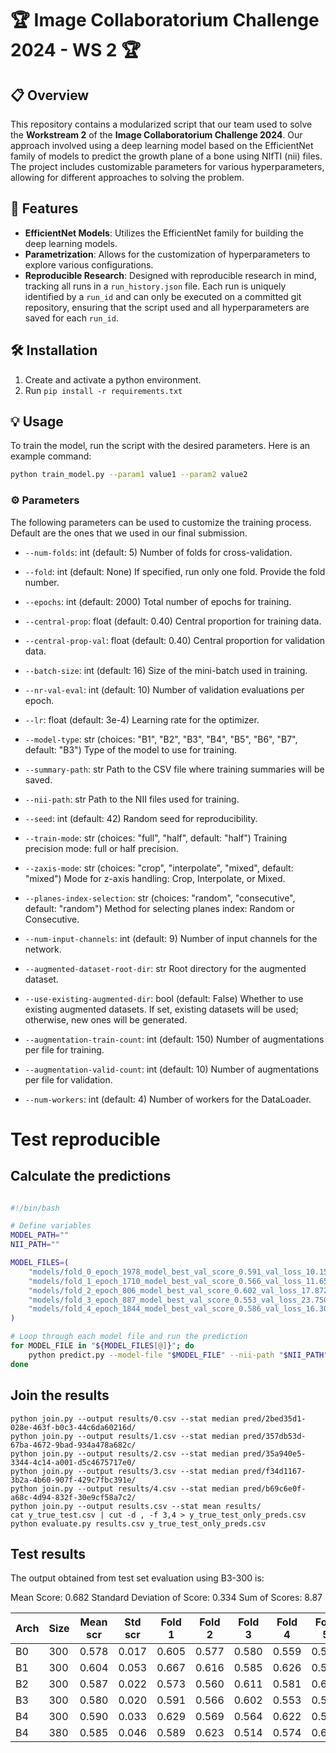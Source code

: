 #  🏆 Image Collaboratorium Challenge 2024 - WS 2 🏆

## 📋 Overview

This repository contains a modularized script that our team used to solve the **Workstream 2** of the **Image Collaboratorium Challenge 2024**. Our approach involved using a deep learning model based on the EfficientNet family of models to predict the growth plane of a bone using NIfTI (nii) files. The project includes customizable parameters for various hyperparameters, allowing for different approaches to solving the problem.

## 🌟 Features
- **EfficientNet Models**: Utilizes the EfficientNet family for building the deep learning models.
- **Parametrization**: Allows for the customization of hyperparameters to explore various configurations.
- **Reproducible Research**: Designed with reproducible research in mind, tracking all runs in a `run_history.json` file. Each run is uniquely identified by a `run_id` and can only be executed on a committed git repository, ensuring that the script used and all hyperparameters are saved for each `run_id`.

## 🛠️ Installation

1. Create and activate a python environment.
2. Run `pip install -r requirements.txt`

## 💡 Usage
To train the model, run the script with the desired parameters. Here is an example command:
```bash
python train_model.py --param1 value1 --param2 value2
````

### ⚙️ Parameters

The following parameters can be used to customize the training process. Default are the ones that we used in our final submission.

- `--num-folds`: int (default: 5)
Number of folds for cross-validation.

- `--fold`: int (default: None)
If specified, run only one fold. Provide the fold number.

- `--epochs`: int (default: 2000)
Total number of epochs for training.

- `--central-prop`: float (default: 0.40)
Central proportion for training data.

- `--central-prop-val`: float (default: 0.40)
Central proportion for validation data.

- `--batch-size`: int (default: 16)
Size of the mini-batch used in training.

- `--nr-val-eval`: int (default: 10)
Number of validation evaluations per epoch.

- `--lr`: float (default: 3e-4)
Learning rate for the optimizer.

- `--model-type`: str (choices: "B1", "B2", "B3", "B4", "B5", "B6", "B7", default: "B3")
Type of the model to use for training.

- `--summary-path`: str 
Path to the CSV file where training summaries will be saved.

- `--nii-path`: str 
Path to the NII files used for training.

- `--seed`: int (default: 42)
Random seed for reproducibility.

- `--train-mode`: str (choices: "full", "half", default: "half")
Training precision mode: full or half precision.

- `--zaxis-mode`: str (choices: "crop", "interpolate", "mixed", default: "mixed")
Mode for z-axis handling: Crop, Interpolate, or Mixed.

- `--planes-index-selection`: str (choices: "random", "consecutive", default: "random")
Method for selecting planes index: Random or Consecutive.

- `--num-input-channels`: int (default: 9)
Number of input channels for the network.

- `--augmented-dataset-root-dir`: str 
Root directory for the augmented dataset.

- `--use-existing-augmented-dir`: bool (default: False)
Whether to use existing augmented datasets. If set, existing datasets will be used; otherwise, new ones will be generated.

- `--augmentation-train-count`: int (default: 150)
Number of augmentations per file for training.

- `--augmentation-valid-count`: int (default: 10)
Number of augmentations per file for validation.

- `--num-workers`: int (default: 4)
Number of workers for the DataLoader.


# Test reproducible

## Calculate the predictions

```bash

#!/bin/bash

# Define variables
MODEL_PATH=""
NII_PATH=""

MODEL_FILES=(
    "models/fold_0_epoch_1978_model_best_val_score_0.591_val_loss_10.1503.pt"
    "models/fold_1_epoch_1710_model_best_val_score_0.566_val_loss_11.6527.pt"
    "models/fold_2_epoch_806_model_best_val_score_0.602_val_loss_17.8721.pt"
    "models/fold_3_epoch_887_model_best_val_score_0.553_val_loss_23.7504.pt"
    "models/fold_4_epoch_1844_model_best_val_score_0.586_val_loss_16.3064.pt"
)

# Loop through each model file and run the prediction
for MODEL_FILE in "${MODEL_FILES[@]}"; do
    python predict.py --model-file "$MODEL_FILE" --nii-path "$NII_PATH" --nr-val-eval 3
done

```

## Join the results

```
python join.py --output results/0.csv --stat median pred/2bed35d1-028e-463f-b0c3-44c6da60216d/
python join.py --output results/1.csv --stat median pred/357db53d-67ba-4672-9bad-934a478a682c/
python join.py --output results/2.csv --stat median pred/35a940e5-3344-4c14-a001-d5c4675717e0/
python join.py --output results/3.csv --stat median pred/f34d1167-3b2a-4b60-907f-429c7fbc391e/
python join.py --output results/4.csv --stat median pred/b69c6e0f-a68c-4d94-832f-30e9cf58a7c2/
python join.py --output results.csv --stat mean results/
cat y_true_test.csv | cut -d , -f 3,4 > y_true_test_only_preds.csv
python evaluate.py results.csv y_true_test_only_preds.csv 
```

## Test results

The output obtained from test set evaluation using B3-300 is:

Mean Score: 0.682
Standard Deviation of Score: 0.334
Sum of Scores: 8.87



| Arch | Size | Mean scr | Std scr | Fold 1 | Fold 2 | Fold 3 | Fold 4 | Fold 5 |
|------|------|----------|---------|--------|--------|--------|--------|--------|
| B0   | 300  |  0.578   |  0.017  |  0.605 |  0.577 |  0.580 |  0.559 |  0.570 |
| B1   | 300  |  0.604   |  0.053  |  0.667 |  0.616 |  0.585 |  0.626 |  0.526 | 
| B2   | 300  |  0.587   |  0.022  |  0.573 |  0.560 |  0.611 |  0.581 |  0.609 |
| B3   | 300  |  0.580   |  0.020  |  0.591 |  0.566 |  0.602 |  0.553 |  0.586 |
| B4   | 300  |  0.590   |  0.033  |  0.629 |  0.569 |  0.564 |  0.622 |  0.565 |
| B4   | 380  |  0.585   |  0.046  |  0.589 |  0.623 |  0.514 |  0.574 |  0.627 |
